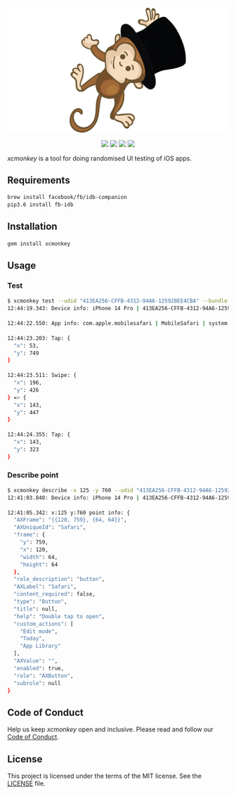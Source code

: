 <p align="center">
  <img src="/assets/images/xcmonkey.png"/>
</p>

<p align="center">
  <a href="https://github.com/alteral/xcmonkey/actions"><img src="https://github.com/alteral/xcmonkey/actions/workflows/test.yml/badge.svg" /></a>
  <a href="https://sonarcloud.io/summary/new_code?id=alteral_xcmonkey"><img src="https://sonarcloud.io/api/project_badges/measure?project=alteral_xcmonkey&metric=coverage" /></a>
  <a href="https://rubygems.org/gems/xcmonkey"><img src="https://img.shields.io/gem/v/xcmonkey.svg?style=flat" /></a>
  <a href="/LICENSE"><img src="https://img.shields.io/badge/license-MIT-green.svg?style=flat" /></a>
</p>

*xcmonkey* is a tool for doing randomised UI testing of iOS apps.

## Requirements

```bash
brew install facebook/fb/idb-companion
pip3.6 install fb-idb
```

## Installation

```bash
gem install xcmonkey
```

## Usage

### Test

```bash
$ xcmonkey test --udid "413EA256-CFFB-4312-94A6-12592BEE4CBA" --bundle-id "com.apple.mobilesafari"
12:44:19.343: Device info: iPhone 14 Pro | 413EA256-CFFB-4312-94A6-12592BEE4CBA | Booted | simulator | iOS 16.2 | x86_64 | /tmp/idb/413EA256-CFFB-4312-94A6-12592BEE4CBA_companion.sock

12:44:22.550: App info: com.apple.mobilesafari | MobileSafari | system | x86_64, arm64 | Running | Not Debuggable | pid=43398

12:44:23.203: Tap: {
  "x": 53,
  "y": 749
}

12:44:23.511: Swipe: {
  "x": 196,
  "y": 426
} => {
  "x": 143,
  "y": 447
}

12:44:24.355: Tap: {
  "x": 143,
  "y": 323
}
```

### Describe point

```bash
$ xcmonkey describe -x 125 -y 760 --udid "413EA256-CFFB-4312-94A6-12592BEE4CBA"
12:41:03.840: Device info: iPhone 14 Pro | 413EA256-CFFB-4312-94A6-12592BEE4CBA | Booted | simulator | iOS 16.2 | x86_64 | /tmp/idb/413EA256-CFFB-4312-94A6-12592BEE4CBA_companion.sock

12:41:05.342: x:125 y:760 point info: {
  "AXFrame": "{{120, 759}, {64, 64}}",
  "AXUniqueId": "Safari",
  "frame": {
    "y": 759,
    "x": 120,
    "width": 64,
    "height": 64
  },
  "role_description": "button",
  "AXLabel": "Safari",
  "content_required": false,
  "type": "Button",
  "title": null,
  "help": "Double tap to open",
  "custom_actions": [
    "Edit mode",
    "Today",
    "App Library"
  ],
  "AXValue": "",
  "enabled": true,
  "role": "AXButton",
  "subrole": null
}
```

## Code of Conduct

Help us keep *xcmonkey* open and inclusive. Please read and follow our [Code of Conduct](CODE_OF_CONDUCT.md).

## License

This project is licensed under the terms of the MIT license. See the [LICENSE](LICENSE) file.
